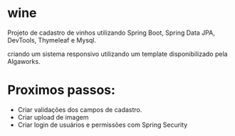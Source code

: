 # wine
Projeto de cadastro de vinhos utilizando Spring Boot, Spring Data JPA, DevTools, Thymeleaf e Mysql.

criando um sistema responsivo utilizando um template disponibilizado pela Algaworks.

# Proximos passos:
- Criar validações dos campos de cadastro.
- Criar upload de imagem
- Criar login de usuários e permissões com Spring Security
